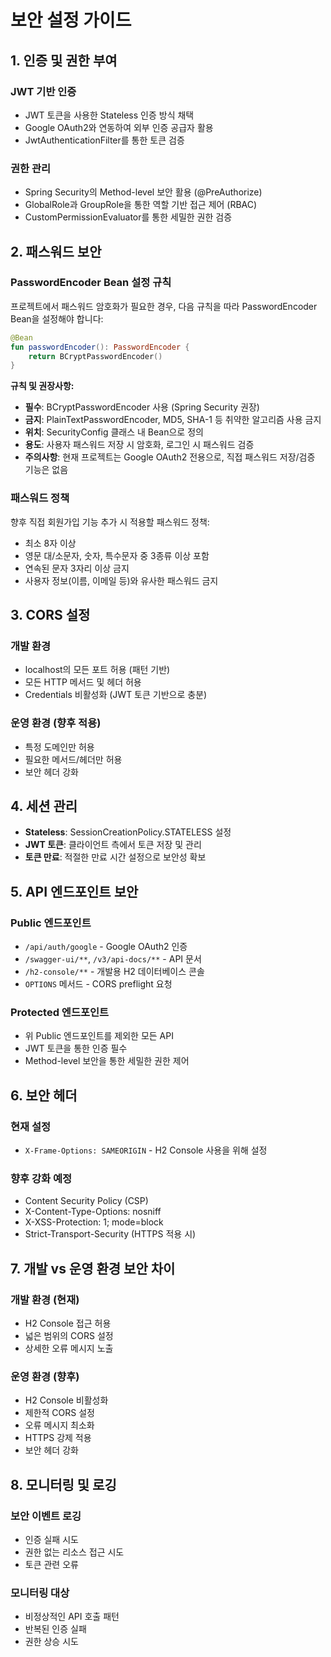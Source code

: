 # 보안 설정 가이드

## 1. 인증 및 권한 부여

### JWT 기반 인증
- JWT 토큰을 사용한 Stateless 인증 방식 채택
- Google OAuth2와 연동하여 외부 인증 공급자 활용
- JwtAuthenticationFilter를 통한 토큰 검증

### 권한 관리
- Spring Security의 Method-level 보안 활용 (@PreAuthorize)
- GlobalRole과 GroupRole을 통한 역할 기반 접근 제어 (RBAC)
- CustomPermissionEvaluator를 통한 세밀한 권한 검증

## 2. 패스워드 보안

### PasswordEncoder Bean 설정 규칙
프로젝트에서 패스워드 암호화가 필요한 경우, 다음 규칙을 따라 PasswordEncoder Bean을 설정해야 합니다:

```kotlin
@Bean
fun passwordEncoder(): PasswordEncoder {
    return BCryptPasswordEncoder()
}
```

**규칙 및 권장사항:**
- **필수**: BCryptPasswordEncoder 사용 (Spring Security 권장)
- **금지**: PlainTextPasswordEncoder, MD5, SHA-1 등 취약한 알고리즘 사용 금지
- **위치**: SecurityConfig 클래스 내 Bean으로 정의
- **용도**: 사용자 패스워드 저장 시 암호화, 로그인 시 패스워드 검증
- **주의사항**: 현재 프로젝트는 Google OAuth2 전용으로, 직접 패스워드 저장/검증 기능은 없음

### 패스워드 정책
향후 직접 회원가입 기능 추가 시 적용할 패스워드 정책:
- 최소 8자 이상
- 영문 대/소문자, 숫자, 특수문자 중 3종류 이상 포함
- 연속된 문자 3자리 이상 금지
- 사용자 정보(이름, 이메일 등)와 유사한 패스워드 금지

## 3. CORS 설정

### 개발 환경
- localhost의 모든 포트 허용 (패턴 기반)
- 모든 HTTP 메서드 및 헤더 허용
- Credentials 비활성화 (JWT 토큰 기반으로 충분)

### 운영 환경 (향후 적용)
- 특정 도메인만 허용
- 필요한 메서드/헤더만 허용
- 보안 헤더 강화

## 4. 세션 관리

- **Stateless**: SessionCreationPolicy.STATELESS 설정
- **JWT 토큰**: 클라이언트 측에서 토큰 저장 및 관리
- **토큰 만료**: 적절한 만료 시간 설정으로 보안성 확보

## 5. API 엔드포인트 보안

### Public 엔드포인트
- `/api/auth/google` - Google OAuth2 인증
- `/swagger-ui/**`, `/v3/api-docs/**` - API 문서
- `/h2-console/**` - 개발용 H2 데이터베이스 콘솔
- `OPTIONS` 메서드 - CORS preflight 요청

### Protected 엔드포인트
- 위 Public 엔드포인트를 제외한 모든 API
- JWT 토큰을 통한 인증 필수
- Method-level 보안을 통한 세밀한 권한 제어

## 6. 보안 헤더

### 현재 설정
- `X-Frame-Options: SAMEORIGIN` - H2 Console 사용을 위해 설정

### 향후 강화 예정
- Content Security Policy (CSP)
- X-Content-Type-Options: nosniff
- X-XSS-Protection: 1; mode=block
- Strict-Transport-Security (HTTPS 적용 시)

## 7. 개발 vs 운영 환경 보안 차이

### 개발 환경 (현재)
- H2 Console 접근 허용
- 넓은 범위의 CORS 설정
- 상세한 오류 메시지 노출

### 운영 환경 (향후)
- H2 Console 비활성화
- 제한적 CORS 설정
- 오류 메시지 최소화
- HTTPS 강제 적용
- 보안 헤더 강화

## 8. 모니터링 및 로깅

### 보안 이벤트 로깅
- 인증 실패 시도
- 권한 없는 리소스 접근 시도
- 토큰 관련 오류

### 모니터링 대상
- 비정상적인 API 호출 패턴
- 반복된 인증 실패
- 권한 상승 시도